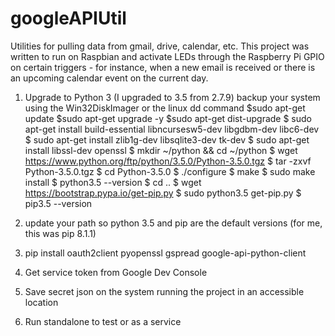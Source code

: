# googleAPIUtil
Utilities for pulling data from gmail, drive, calendar, etc.
This project was written to run on Raspbian and activate LEDs through the Raspberry Pi GPIO on certain triggers - for instance, when a new email is received or there is an upcoming calendar event on the current day.

1) Upgrade to Python 3 (I upgraded to 3.5 from 2.7.9)
  backup your system using the Win32DiskImager or the linux dd command
  $sudo apt-get update
  $sudo apt-get upgrade -y
  $sudo apt-get dist-upgrade
  $ sudo apt-get install build-essential libncursesw5-dev libgdbm-dev libc6-dev 
  $ sudo apt-get install zlib1g-dev libsqlite3-dev tk-dev
  $ sudo apt-get install libssl-dev openssl
  $ mkdir ~/python && cd ~/python
  $ wget https://www.python.org/ftp/python/3.5.0/Python-3.5.0.tgz
  $ tar -zxvf Python-3.5.0.tgz
  $ cd Python-3.5.0
  $ ./configure
  $ make
  $ sudo make install
  $ python3.5 --version
  $ cd ..
  $ wget https://bootstrap.pypa.io/get-pip.py
  $ sudo python3.5 get-pip.py
  $ pip3.5 --version

2) update your path so python 3.5 and pip are the default versions (for me, this was pip 8.1.1)
3) pip install oauth2client pyopenssl gspread google-api-python-client

4) Get service token from Google Dev Console

5) Save secret json on the system running the project in an accessible location

6) Run standalone to test or as a service
